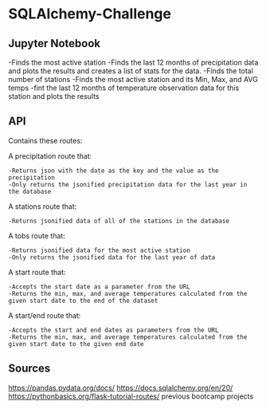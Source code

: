 # SQLAlchemy-Challenge

## Jupyter Notebook
-Finds the most active station
-Finds the last 12 months of precipitation data and plots the results and creates a list of stats for the data.
-Finds the total number of stations
-Finds the most active station and its Min, Max, and AVG temps
-fint the last 12 months of temperature observation data for this station and plots the results


## API
Contains these routes:

A precipitation route that:

    -Returns json with the date as the key and the value as the precipitation
    -Only returns the jsonified precipitation data for the last year in the database 

A stations route that:

    -Returns jsonified data of all of the stations in the database

A tobs route that:

    -Returns jsonified data for the most active station
    -Only returns the jsonified data for the last year of data

A start route that:

    -Accepts the start date as a parameter from the URL
    -Returns the min, max, and average temperatures calculated from the given start date to the end of the dataset 

A start/end route that:

    -Accepts the start and end dates as parameters from the URL
    -Returns the min, max, and average temperatures calculated from the given start date to the given end date






## Sources
https://pandas.pydata.org/docs/
https://docs.sqlalchemy.org/en/20/
https://pythonbasics.org/flask-tutorial-routes/
previous bootcamp projects